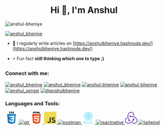 <h1 align="center">Hi 👋, I'm Anshul</h1>
<p align="left"> <img src="https://komarev.com/ghpvc/?username=anshul-bheniye&label=Profile%20views&color=0e75b6&style=flat" alt="anshul-bheniye" /> </p>

<p align="left"> <a href="https://twitter.com/anshul_bheniye" target="blank"><img src="https://img.shields.io/twitter/follow/anshul_bheniye?logo=twitter&style=for-the-badge" alt="anshul_bheniye" /></a> </p>

- 📝 I regularly write articles on [https://anshulbheniye.hashnode.dev/](https://anshulbheniye.hashnode.dev/)

- ⚡ Fun fact **still thinking which one to type ;)**

<h3 align="left">Connect with me:</h3>
<p align="left">
<a href="https://codepen.io/anshul_bheniye" target="blank"><img align="center" src="https://raw.githubusercontent.com/rahuldkjain/github-profile-readme-generator/master/src/images/icons/Social/codepen.svg" alt="anshul_bheniye" height="30" width="40" /></a>
<a href="https://twitter.com/anshul_bheniye" target="blank"><img align="center" src="https://raw.githubusercontent.com/rahuldkjain/github-profile-readme-generator/master/src/images/icons/Social/twitter.svg" alt="anshul_bheniye" height="30" width="40" /></a>
<a href="https://linkedin.com/in/anshul-bheniye" target="blank"><img align="center" src="https://raw.githubusercontent.com/rahuldkjain/github-profile-readme-generator/master/src/images/icons/Social/linked-in-alt.svg" alt="anshul-bheniye" height="30" width="40" /></a>
<a href="https://codesandbox.com/anshul-bheniye" target="blank"><img align="center" src="https://raw.githubusercontent.com/rahuldkjain/github-profile-readme-generator/master/src/images/icons/Social/codesandbox.svg" alt="anshul-bheniye" height="30" width="40" /></a>
<a href="https://instagram.com/anshul_sensei" target="blank"><img align="center" src="https://raw.githubusercontent.com/rahuldkjain/github-profile-readme-generator/master/src/images/icons/Social/instagram.svg" alt="anshul_sensei" height="30" width="40" /></a>
<a href="https://hashnode.com/@anshulbheniye" target="blank"><img align="center" src="https://raw.githubusercontent.com/rahuldkjain/github-profile-readme-generator/master/src/images/icons/Social/hashnode.svg" alt="@anshulbheniye" height="30" width="40" /></a>
</p>

<h3 align="left">Languages and Tools:</h3>
<p align="left"> <a href="https://www.w3schools.com/css/" target="_blank" rel="noreferrer"> <img src="https://raw.githubusercontent.com/devicons/devicon/master/icons/css3/css3-original-wordmark.svg" alt="css3" width="40" height="40"/> </a> <a href="https://git-scm.com/" target="_blank" rel="noreferrer"> <img src="https://www.vectorlogo.zone/logos/git-scm/git-scm-icon.svg" alt="git" width="40" height="40"/> </a> <a href="https://www.w3.org/html/" target="_blank" rel="noreferrer"> <img src="https://raw.githubusercontent.com/devicons/devicon/master/icons/html5/html5-original-wordmark.svg" alt="html5" width="40" height="40"/> </a> <a href="https://developer.mozilla.org/en-US/docs/Web/JavaScript" target="_blank" rel="noreferrer"> <img src="https://raw.githubusercontent.com/devicons/devicon/master/icons/javascript/javascript-original.svg" alt="javascript" width="40" height="40"/> </a> <a href="https://postman.com" target="_blank" rel="noreferrer"> <img src="https://www.vectorlogo.zone/logos/getpostman/getpostman-icon.svg" alt="postman" width="40" height="40"/> </a> <a href="https://reactjs.org/" target="_blank" rel="noreferrer"> <img src="https://raw.githubusercontent.com/devicons/devicon/master/icons/react/react-original-wordmark.svg" alt="react" width="40" height="40"/> </a> <a href="https://reactnative.dev/" target="_blank" rel="noreferrer"> <img src="https://reactnative.dev/img/header_logo.svg" alt="reactnative" width="40" height="40"/> </a> <a href="https://redux.js.org" target="_blank" rel="noreferrer"> <img src="https://raw.githubusercontent.com/devicons/devicon/master/icons/redux/redux-original.svg" alt="redux" width="40" height="40"/> </a> <a href="https://tailwindcss.com/" target="_blank" rel="noreferrer"> <img src="https://www.vectorlogo.zone/logos/tailwindcss/tailwindcss-icon.svg" alt="tailwind" width="40" height="40"/> </a> </p>

